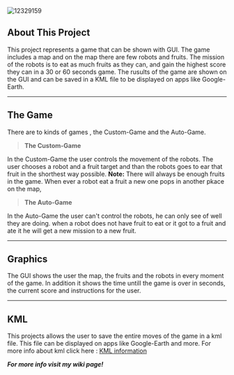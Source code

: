 ![12329159](https://user-images.githubusercontent.com/57680696/72753720-42640200-3bf8-11ea-9abd-fcc32b8fbd90.jpg)

## About This Project 
This project represents a game that can be shown with GUI.
The game includes a map and on the map there are few robots and fruits.
The mission of the robots is to eat as much fruits as they can, and gain the highest score they can in a 30 or 60 seconds game.
The rusults of the game are shown on the GUI and can be saved in a KML file to be displayed on apps like Google-Earth.


----------


## The Game

There are to kinds of games , the Custom-Game and the Auto-Game.
 

> **The Custom-Game**

In the Custom-Game the user controls the movement of the robots.
The user chooses a robot and a fruit target and than the robots goes to ear that fruit in the shorthest way possible.
**Note:** There will always be enough fruits in the game. When ever a robot eat a fruit a new one pops in another pkace on the map,

> **The Auto-Game**

In the Auto-Game the user can't control the robots, he can only see of well they are doing. when a robot does not have fruit to eat or it got to a fruit and ate it he will get a new mission to a new fruit.

----------
## Graphics
The GUI shows the user the map, the fruits and the robots in every moment of the game. In addition it shows the time untill the game is over in seconds, the current score and instructions for the user.


    


----------

KML
-------

This projects allows the user to save the entire moves of the game in a kml file. This file can be displayed on apps like Google-Earth and more.
For more info about kml click here : [KML information](https://developers.google.com/kml/documentation/kml_tut)



***For more info visit my wiki page!***


